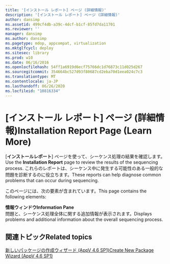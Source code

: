 ```yaml
---
title: '[インストール レポート] ページ (詳細情報)'
description: '[インストール レポート] ページ (詳細情報)'
author: dansimp
ms.assetid: 499cf4db-a39c-4dcf-b1cf-85fd7da11701
ms.reviewer: ''
manager: dansimp
ms.author: dansimp
ms.pagetype: mdop, appcompat, virtualization
ms.mktglfcycl: deploy
ms.sitesec: library
ms.prod: w10
ms.date: 06/16/2016
ms.openlocfilehash: 54ff1a6919d6ecf75766dc1d76873c11d025d267
ms.sourcegitcommit: 354664bc527d93f80687cd2eba70d1eea024c7c3
ms.translationtype: MT
ms.contentlocale: ja-JP
ms.lasthandoff: 06/26/2020
ms.locfileid: "10816334"
---
```

# <span data-ttu-id="1de6c-103">[インストール レポート] ページ (詳細情報)</span><span class="sxs-lookup"><span data-stu-id="1de6c-103">Installation Report Page (Learn More)</span></span>


<span data-ttu-id="1de6c-104">[**インストールレポート**] ページを使って、シーケンス処理の結果を確認します。</span><span class="sxs-lookup"><span data-stu-id="1de6c-104">Use the **Installation Report** page to review the results of the sequencing process.</span></span> <span data-ttu-id="1de6c-105">これらのレポートは、シーケンス中に発生する可能性のある一般的な問題を診断するのに役立ちます。</span><span class="sxs-lookup"><span data-stu-id="1de6c-105">These reports can help diagnose common problems that can occur during sequencing.</span></span>

<span data-ttu-id="1de6c-106">このページには、次の要素が含まれています。</span><span class="sxs-lookup"><span data-stu-id="1de6c-106">This page contains the following elements:</span></span>

<a href="" id="information-pane"></a>**<span data-ttu-id="1de6c-107">情報ウィンドウ</span><span class="sxs-lookup"><span data-stu-id="1de6c-107">Information Pane</span></span>**  
<span data-ttu-id="1de6c-108">問題と、シーケンス処理全体に関する追加情報が表示されます。</span><span class="sxs-lookup"><span data-stu-id="1de6c-108">Displays problems and additional information about the overall sequencing process.</span></span>

## <span data-ttu-id="1de6c-109">関連トピック</span><span class="sxs-lookup"><span data-stu-id="1de6c-109">Related topics</span></span>


[<span data-ttu-id="1de6c-110">新しいパッケージの作成ウィザード (AppV 4.6 SP1)</span><span class="sxs-lookup"><span data-stu-id="1de6c-110">Create New Package Wizard (AppV 4.6 SP1)</span></span>](create-new-package-wizard---appv-46-sp1-.md)

 

 





